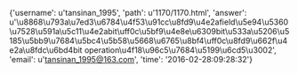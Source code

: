{'username': u'tansinan_1995', 'path': u'1170/1170.html', 'answer': u'\u8868\u793a\u7ed3\u6784\u4f53\u91cc\u8fd9\u4e2afield\u5e94\u5360\u7528\u591a\u5c11\u4e2abit\uff0c\u5bf9\u4e8e\u6309bit\u533a\u5206\u5185\u5bb9\u7684\u5bc4\u5b58\u5668\u6765\u8bf4\uff0c\u8fd9\u662f\u4e2a\u8fdc\u6bd4bit operation\u4f18\u96c5\u7684\u5199\u6cd5\u3002', 'email': u'tansinan_1995@163.com', 'time': '2016-02-28:09:28:32'}